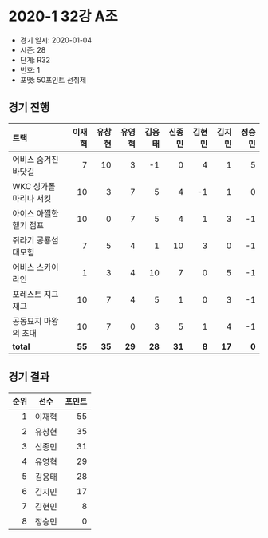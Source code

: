 # 2020-1 32강 A조

- 경기 일시: 2020-01-04
- 시즌: 28
- 단계: R32
- 번호: 1
- 포맷: 50포인트 선취제





## 경기 진행

| 트랙 | 이재혁 | 유창현 | 유영혁 | 김응태 | 신종민 | 김현민 | 김지민 | 정승민 |
|:---|---:|---:|---:|---:|---:|---:|---:|---:|
| 어비스 숨겨진 바닷길 | 7 | 10 | 3 | -1 | 0 | 4 | 1 | 5 |
| WKC 싱가폴 마리나 서킷 | 10 | 3 | 7 | 5 | 4 | -1 | 1 | 0 |
| 아이스 아찔한 헬기 점프 | 10 | 0 | 7 | 5 | 4 | 1 | 3 | -1 |
| 쥐라기 공룡섬 대모험 | 7 | 5 | 4 | 1 | 10 | 3 | 0 | -1 |
| 어비스 스카이라인 | 1 | 3 | 4 | 10 | 7 | 0 | 5 | -1 |
| 포레스트 지그재그 | 10 | 7 | 4 | 5 | 1 | 0 | 3 | -1 |
| 공동묘지 마왕의 초대 | 10 | 7 | 0 | 3 | 5 | 1 | 4 | -1 |
| __total__ | __55__ | __35__ | __29__ | __28__ | __31__ | __8__ | __17__ | __0__ |




## 경기 결과

| 순위 | 선수 | 포인트 |
|---:|:---:|---:|
| 1 | 이재혁 | 55 |
| 2 | 유창현 | 35 |
| 3 | 신종민 | 31 |
| 4 | 유영혁 | 29 |
| 5 | 김응태 | 28 |
| 6 | 김지민 | 17 |
| 7 | 김현민 | 8 |
| 8 | 정승민 | 0 |

